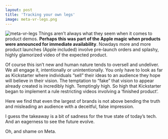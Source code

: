 ```yaml
---
layout: post
title: 'Tracking your own legs'
image: meta-vr-legs.png
---
```


![meta-vr-legs]({{site.url}}/assets/img/meta-vr-legs.png)
Things aren’t always what they seem when it comes to product demos. **Perhaps this was part of the Apple magic when products were announced for immediate availability**. Nowdays more and more product launches (Apple included) involve pre-launch orders and splashy, highly glamorized video of the expected product. 

Of course this isn’t new and human nature tends to oversell and undeliver. We all engage it, intentionally or unintentionally. You only have to look as far as Kickstarter where individuals “sell” their ideas to an audience they hope will believe in their vision. The temptation to “fake” that vision to appear already created is incredibly high. Temptingly high. So high that Kickstarter began to implement a rule restricting videos involving a ‘finished product’. 

Here we find that even the largest of brands is not above bending the truth and misleading an audience with a deceitful, false impression. 

I guess the takeaway is a bit of sadness for the true state of today’s tech. And an eagerness to see the future evolve. 

Oh, and shame on Meta.